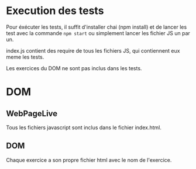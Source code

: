 # Execution des tests

Pour éxécuter les tests, il suffit d'installer chai (npm install) et de lancer les test avec la commande ```npm start``` ou simplement lancer les fichier JS un par un.

index.js contient des require de tous les fichiers JS, qui contiennent eux meme les tests.

Les exercices du DOM ne sont pas inclus dans les tests.

# DOM

## WebPageLive

Tous les fichiers javascript sont inclus dans le fichier index.html.

## DOM

Chaque exercice a son propre fichier html avec le nom de l'exercice.